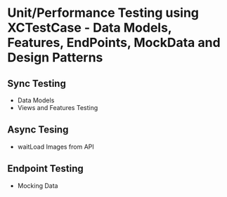 
# Unit/Performance Testing using XCTestCase - Data Models, Features, EndPoints, MockData and Design Patterns


## Sync Testing
* Data Models
* Views and Features Testing 


## Async Tesing
* waitLoad Images from API


## Endpoint Testing
* Mocking Data


